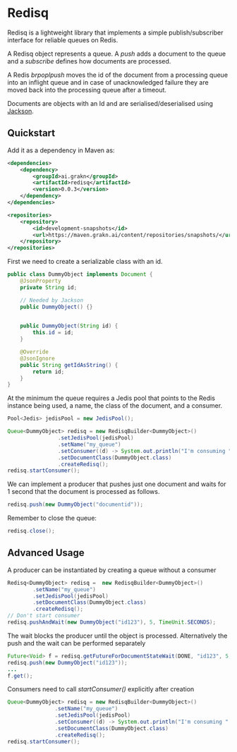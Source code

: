 # Redisq

Redisq is a lightweight library that implements a simple publish/subscriber interface for reliable queues on Redis.

A Redisq object represents a queue. A _push_ adds a document to the queue and a _subscribe_ defines how documents are processed.

A Redis _brpoplpush_ moves the id of the document from a processing queue into an inflight queue and in case of unacknowledged failure
they are moved back into the processing queue after a timeout.

Documents are objects with an Id and are serialised/deserialised using [Jackson](https://github.com/FasterXML/jackson).


## Quickstart

Add it as a dependency in Maven as:

```xml
<dependencies>
    <dependency>
        <groupId>ai.grakn</groupId>
        <artifactId>redisq</artifactId>
        <version>0.0.3</version>
    </dependency> 
</dependencies>

<repositories>
    <repository>
        <id>development-snapshots</id>
        <url>https://maven.grakn.ai/content/repositories/snapshots/</url>
    </repository>
</repositories>
```


First we need to create a serializable class with an id.

```java
public class DummyObject implements Document {
    @JsonProperty
    private String id;

    // Needed by Jackson
    public DummyObject() {}
    

    public DummyObject(String id) {
        this.id = id;
    }

    @Override
    @JsonIgnore
    public String getIdAsString() {
        return id;
    }
}
```

At the minimum the queue requires a Jedis pool that points to the Redis instance being used,
a name, the class of the document, and a consumer.

```java
Pool<Jedis> jedisPool = new JedisPool();

Queue<DummyObject> redisq = new RedisqBuilder<DummyObject>()
                .setJedisPool(jedisPool)
                .setName("my_queue")
                .setConsumer((d) -> System.out.println("I'm consuming " + d.getIdAsString()))
                .setDocumentClass(DummyObject.class)
                .createRedisq();
redisq.startConsumer();
```

We can implement a producer that pushes just one document and waits for 1 second that the document is
processed as follows.

```java
redisq.push(new DummyObject("documentid"));
```

Remember to close the queue:

```java
redisq.close();
```

## Advanced Usage

A producer can be instantiated by creating a queue without a consumer

```java
Redisq<DummyObject> redisq =  new RedisqBuilder<DummyObject>()
        .setName("my_queue")
        .setJedisPool(jedisPool)
        .setDocumentClass(DummyObject.class)
        .createRedisq();
// Don't start consumer
redisq.pushAndWait(new DummyObject("id123"), 5, TimeUnit.SECONDS);
```

The wait blocks the producer until the object is processed. Alternatively the push and the wait
can be performed separately
```java
Future<Void> f = redisq.getFutureForDocumentStateWait(DONE, "id123", 5, TimeUnit.SECONDS);
redisq.push(new DummyObject("id123"));
...
f.get();

```

Consumers need to call _startConsumer()_ explicitly after creation
 
 ```java
Queue<DummyObject> redisq = new RedisqBuilder<DummyObject>()
                .setName("my_queue")
                .setJedisPool(jedisPool)
                .setConsumer((d) -> System.out.println("I'm consuming " + d.getIdAsString()))
                .setDocumentClass(DummyObject.class)
                .createRedisq();
redisq.startConsumer();
```
